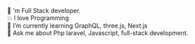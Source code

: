 :rocket: 'm Full Stack developer.<br/>
:boom: I love Programming <br/>
:pencil: I’m currently learning GraphQL, three.js, Next.js <br/>
💬 Ask me about Php laravel, Javascript, full-stack development. <br/>


<!---
Miteshvaghela/Miteshvaghela is a ✨ special ✨ repository because its `README.md` (this file) appears on your GitHub profile.
You can click the Preview link to take a look at your changes.
--->
